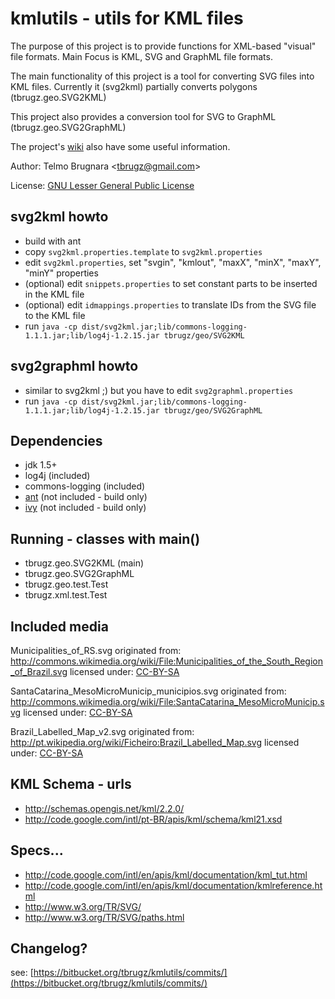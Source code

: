 
kmlutils - utils for KML files
==============================

The purpose of this project is to provide functions for XML-based "visual" file formats. 
Main Focus is KML, SVG and GraphML file formats.

The main functionality of this project is a tool for converting SVG files into KML files. Currently it (svg2kml)
partially converts polygons (tbrugz.geo.SVG2KML)

This project also provides a conversion tool for SVG to GraphML (tbrugz.geo.SVG2GraphML)

The project's [wiki](https://bitbucket.org/tbrugz/kmlutils/wiki) also have some useful information.

Author:
Telmo Brugnara <[tbrugz@gmail.com](mailto:tbrugz@gmail.com)>

License:
[GNU Lesser General Public License](http://www.gnu.org/licenses/lgpl.html)


svg2kml howto
-------------
- build with ant
- copy `svg2kml.properties.template` to `svg2kml.properties`
- edit `svg2kml.properties`, set "svgin", "kmlout", "maxX", "minX", "maxY", "minY" properties
- (optional) edit `snippets.properties` to set constant parts to be inserted in the KML file
- (optional) edit `idmappings.properties` to translate IDs from the SVG file to the KML file
- run `java -cp dist/svg2kml.jar;lib/commons-logging-1.1.1.jar;lib/log4j-1.2.15.jar tbrugz/geo/SVG2KML`


svg2graphml howto
-----------------
- similar to svg2kml ;) but you have to edit `svg2graphml.properties`
- run `java -cp dist/svg2kml.jar;lib/commons-logging-1.1.1.jar;lib/log4j-1.2.15.jar tbrugz/geo/SVG2GraphML`


Dependencies
------------
- jdk 1.5+
- log4j (included)
- commons-logging (included)
- [ant](http://ant.apache.org/) (not included - build only)
- [ivy](http://ant.apache.org/ivy/) (not included - build only)


Running - classes with main()
-----------------------------
- tbrugz.geo.SVG2KML (main)
- tbrugz.geo.SVG2GraphML
- tbrugz.geo.test.Test
- tbrugz.xml.test.Test


Included media
--------------
  
Municipalities_of_RS.svg originated from:
http://commons.wikimedia.org/wiki/File:Municipalities_of_the_South_Region_of_Brazil.svg
licensed under: [CC-BY-SA](http://creativecommons.org/licenses/by-sa/3.0/)

SantaCatarina_MesoMicroMunicip_municipios.svg originated from:
http://commons.wikimedia.org/wiki/File:SantaCatarina_MesoMicroMunicip.svg
licensed under: [CC-BY-SA](http://creativecommons.org/licenses/by-sa/3.0/)

Brazil_Labelled_Map_v2.svg originated from:
http://pt.wikipedia.org/wiki/Ficheiro:Brazil_Labelled_Map.svg
licensed under: [CC-BY-SA](http://creativecommons.org/licenses/by-sa/3.0/)


KML Schema - urls
-----------------
- http://schemas.opengis.net/kml/2.2.0/
- http://code.google.com/intl/pt-BR/apis/kml/schema/kml21.xsd


Specs...
--------
- http://code.google.com/intl/en/apis/kml/documentation/kml_tut.html
- http://code.google.com/intl/en/apis/kml/documentation/kmlreference.html
- http://www.w3.org/TR/SVG/
- http://www.w3.org/TR/SVG/paths.html


Changelog?
----------
see: [https://bitbucket.org/tbrugz/kmlutils/commits/](https://bitbucket.org/tbrugz/kmlutils/commits/)
